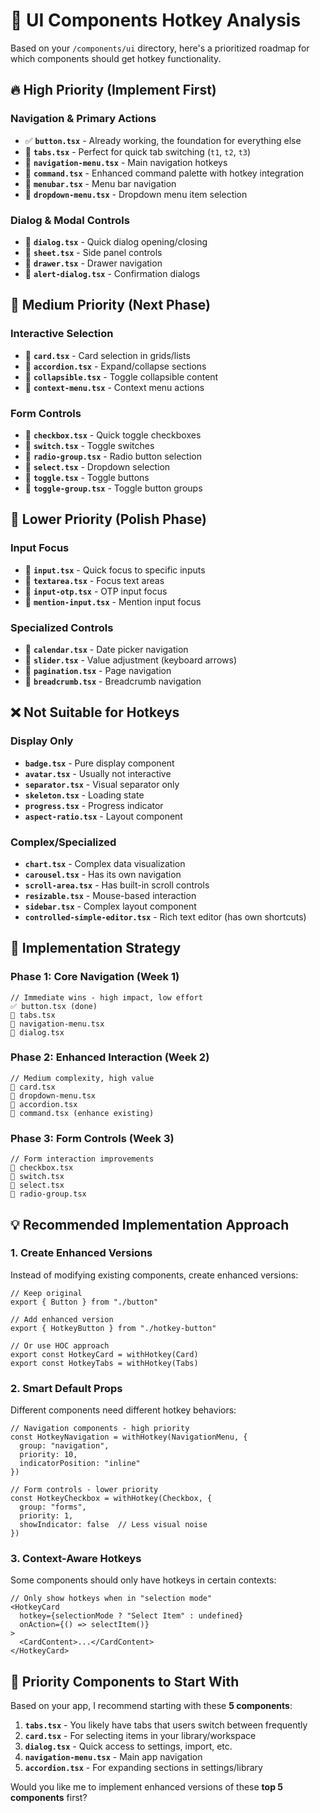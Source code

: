 # 🎯 UI Components Hotkey Analysis

Based on your `/components/ui` directory, here's a prioritized roadmap for which components should get hotkey functionality.

## 🔥 **High Priority (Implement First)**

### **Navigation & Primary Actions**
- ✅ **`button.tsx`** - Already working, the foundation for everything else
- 🎯 **`tabs.tsx`** - Perfect for quick tab switching (`t1`, `t2`, `t3`)
- 🎯 **`navigation-menu.tsx`** - Main navigation hotkeys
- 🎯 **`command.tsx`** - Enhanced command palette with hotkey integration
- 🎯 **`menubar.tsx`** - Menu bar navigation
- 🎯 **`dropdown-menu.tsx`** - Dropdown menu item selection

### **Dialog & Modal Controls**
- 🎯 **`dialog.tsx`** - Quick dialog opening/closing
- 🎯 **`sheet.tsx`** - Side panel controls
- 🎯 **`drawer.tsx`** - Drawer navigation
- 🎯 **`alert-dialog.tsx`** - Confirmation dialogs

## 🚀 **Medium Priority (Next Phase)**

### **Interactive Selection**
- 🎯 **`card.tsx`** - Card selection in grids/lists
- 🎯 **`accordion.tsx`** - Expand/collapse sections
- 🎯 **`collapsible.tsx`** - Toggle collapsible content
- 🎯 **`context-menu.tsx`** - Context menu actions

### **Form Controls**
- 🎯 **`checkbox.tsx`** - Quick toggle checkboxes
- 🎯 **`switch.tsx`** - Toggle switches
- 🎯 **`radio-group.tsx`** - Radio button selection
- 🎯 **`select.tsx`** - Dropdown selection
- 🎯 **`toggle.tsx`** - Toggle buttons
- 🎯 **`toggle-group.tsx`** - Toggle button groups

## 📝 **Lower Priority (Polish Phase)**

### **Input Focus**
- 🎯 **`input.tsx`** - Quick focus to specific inputs
- 🎯 **`textarea.tsx`** - Focus text areas
- 🎯 **`input-otp.tsx`** - OTP input focus
- 🎯 **`mention-input.tsx`** - Mention input focus

### **Specialized Controls**
- 🎯 **`calendar.tsx`** - Date picker navigation
- 🎯 **`slider.tsx`** - Value adjustment (keyboard arrows)
- 🎯 **`pagination.tsx`** - Page navigation
- 🎯 **`breadcrumb.tsx`** - Breadcrumb navigation

## ❌ **Not Suitable for Hotkeys**

### **Display Only**
- **`badge.tsx`** - Pure display component
- **`avatar.tsx`** - Usually not interactive
- **`separator.tsx`** - Visual separator only
- **`skeleton.tsx`** - Loading state
- **`progress.tsx`** - Progress indicator
- **`aspect-ratio.tsx`** - Layout component

### **Complex/Specialized**
- **`chart.tsx`** - Complex data visualization
- **`carousel.tsx`** - Has its own navigation
- **`scroll-area.tsx`** - Has built-in scroll controls
- **`resizable.tsx`** - Mouse-based interaction
- **`sidebar.tsx`** - Complex layout component
- **`controlled-simple-editor.tsx`** - Rich text editor (has own shortcuts)

## 🚀 **Implementation Strategy**

### **Phase 1: Core Navigation (Week 1)**
```tsx
// Immediate wins - high impact, low effort
✅ button.tsx (done)
🎯 tabs.tsx 
🎯 navigation-menu.tsx
🎯 dialog.tsx
```

### **Phase 2: Enhanced Interaction (Week 2)**
```tsx
// Medium complexity, high value
🎯 card.tsx
🎯 dropdown-menu.tsx  
🎯 accordion.tsx
🎯 command.tsx (enhance existing)
```

### **Phase 3: Form Controls (Week 3)**
```tsx
// Form interaction improvements
🎯 checkbox.tsx
🎯 switch.tsx
🎯 select.tsx
🎯 radio-group.tsx
```

## 💡 **Recommended Implementation Approach**

### **1. Create Enhanced Versions**
Instead of modifying existing components, create enhanced versions:

```tsx
// Keep original
export { Button } from "./button"

// Add enhanced version
export { HotkeyButton } from "./hotkey-button"

// Or use HOC approach
export const HotkeyCard = withHotkey(Card)
export const HotkeyTabs = withHotkey(Tabs)
```

### **2. Smart Default Props**
Different components need different hotkey behaviors:

```tsx
// Navigation components - high priority
const HotkeyNavigation = withHotkey(NavigationMenu, {
  group: "navigation",
  priority: 10,
  indicatorPosition: "inline"
})

// Form controls - lower priority  
const HotkeyCheckbox = withHotkey(Checkbox, {
  group: "forms",
  priority: 1,
  showIndicator: false  // Less visual noise
})
```

### **3. Context-Aware Hotkeys**
Some components should only have hotkeys in certain contexts:

```tsx
// Only show hotkeys when in "selection mode"
<HotkeyCard 
  hotkey={selectionMode ? "Select Item" : undefined}
  onAction={() => selectItem()}
>
  <CardContent>...</CardContent>
</HotkeyCard>
```

## 🎯 **Priority Components to Start With**

Based on your app, I recommend starting with these **5 components**:

1. **`tabs.tsx`** - You likely have tabs that users switch between frequently
2. **`card.tsx`** - For selecting items in your library/workspace  
3. **`dialog.tsx`** - Quick access to settings, import, etc.
4. **`navigation-menu.tsx`** - Main app navigation
5. **`accordion.tsx`** - For expanding sections in settings/library

Would you like me to implement enhanced versions of these **top 5 components** first? 